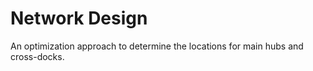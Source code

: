 # Network Design
An optimization approach to determine the locations for main hubs and cross-docks.
